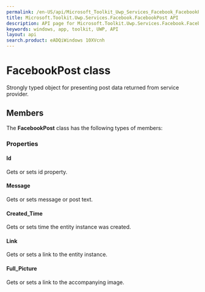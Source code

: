 ```yaml
---
permalink: /en-US/api/Microsoft_Toolkit_Uwp_Services_Facebook_FacebookPost.htm
title: Microsoft.Toolkit.Uwp.Services.Facebook.FacebookPost API 
description: API page for Microsoft.Toolkit.Uwp.Services.Facebook.FacebookPost
keywords: windows, app, toolkit, UWP, API
layout: api
search.product: eADQiWindows 10XVcnh
---
```



# FacebookPost class

Strongly typed object for presenting post data returned from service provider.

## Members

The **FacebookPost** class has the following types of members:

### Properties

#### Id

Gets or sets id property.



#### Message

Gets or sets message or post text.



#### Created_Time

Gets or sets time the entity instance was created.



#### Link

Gets or sets a link to the entity instance.



#### Full_Picture

Gets or sets a link to the accompanying image.


